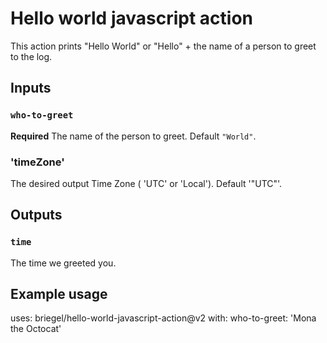 # Hello world javascript action

This action prints "Hello World" or "Hello" + the name of a person to greet to the log.

## Inputs

### `who-to-greet`

**Required** The name of the person to greet. Default `"World"`.

### 'timeZone'

The desired output Time Zone ( 'UTC' or 'Local'). Default '"UTC"'.

## Outputs

### `time`

The time we greeted you.

## Example usage

uses: briegel/hello-world-javascript-action@v2
with:
  who-to-greet: 'Mona the Octocat'